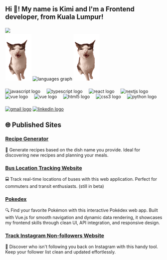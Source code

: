 <h2 align="left">Hi 👋! My name is Kimi and I'm a Frontend developer, from Kuala Lumpur!</h2>

###

<img src="https://github-readme-streak-stats.herokuapp.com/?user=rulkimi&theme=dark&background=000000" />

<div align="left">
  <img height="150" src="cat.gif" />
  <img src="https://github-readme-stats.vercel.app/api/top-langs?username=rulkimi&locale=en&hide_title=false&layout=compact&card_width=320&langs_count=5&theme=dracula&hide_border=false" height="150" alt="languages graph"  />
  <img height="150" src="cat.gif" />
</div>

###

<div align="left">
  <img src="https://cdn.jsdelivr.net/gh/devicons/devicon/icons/javascript/javascript-original.svg" height="30" alt="javascript logo"  />
  <img width="12" />
  <img src="https://cdn.jsdelivr.net/gh/devicons/devicon/icons/typescript/typescript-original.svg" height="30" alt="typescript logo"  />
  <img width="12" />
  <img src="https://cdn.jsdelivr.net/gh/devicons/devicon/icons/react/react-original.svg" height="30" alt="react logo"  />
  <img width="12" />
  <img src="https://cdn.jsdelivr.net/gh/devicons/devicon/icons/nextjs/nextjs-original.svg" height="30" alt="nextjs logo"  />
  <img width="12" />
  <img src="https://cdn.jsdelivr.net/gh/devicons/devicon/icons/vuejs/vuejs-original.svg" height="30" alt="vue logo"  />
  <img width="12" />
  <img src="https://cdn.jsdelivr.net/gh/devicons/devicon/icons/nuxtjs/nuxtjs-original.svg" height="30" alt="vue logo"  />
  <img width="12" />
  <img src="https://cdn.jsdelivr.net/gh/devicons/devicon/icons/html5/html5-original.svg" height="30" alt="html5 logo"  />
  <img width="12" />
  <img src="https://cdn.jsdelivr.net/gh/devicons/devicon/icons/css3/css3-original.svg" height="30" alt="css3 logo"  />
  <img width="12" />
  <img src="https://cdn.jsdelivr.net/gh/devicons/devicon/icons/python/python-original.svg" height="30" alt="python logo"  />
  <img width="12" />
</div>

###

<div align="left">
  <a href="mailto:azrulkimi00@gmail.com"><img src="https://img.shields.io/static/v1?message=Gmail&logo=gmail&label=&color=D14836&logoColor=white&labelColor=&style=for-the-badge" height="35" alt="gmail logo"  /></a>
  <a href="https://www.linkedin.com/in/azrul-hakimi-75a32420a" target="_blank"><img src="https://img.shields.io/static/v1?message=LinkedIn&logo=linkedin&label=&color=0077B5&logoColor=white&labelColor=&style=for-the-badge" height="35" alt="linkedin logo"  /></a>
</div>

###

## 🌐 Published Sites

### [Recipe Generator](https://rulkimi.github.io/recipe-generator/)
🍲 Generate recipes based on the dish name you provide. Ideal for discovering new recipes and planning your meals.

### [Bus Location Tracking Website](https://bus-location-server-pi.vercel.app/)
🚍 Track real-time locations of buses with this web application. Perfect for commuters and transit enthusiasts. (still in beta)

### [Pokedex](https://rulkimi.github.io/pokedex/)
🔍 Find your favorite Pokémon with this interactive Pokédex web app. Built with Vue.js for smooth navigation and dynamic data rendering, it showcases my frontend skills through clean UI, API integration, and responsive design.

### [Track Instagram Non-followers Website](https://rulkimi.github.io/insta-nonfollowers/)
📸 Discover who isn't following you back on Instagram with this handy tool. Keep your follower list clean and updated effortlessly.




